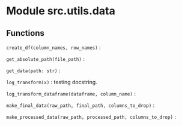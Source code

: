 Module src.utils.data
=====================

Functions
---------

    
`create_df(column_names, row_names)`
:   

    
`get_absolute_path(file_path)`
:   

    
`get_data(path: str)`
:   

    
`log_transform(x)`
:   testing docstring.

    
`log_transform_dataframe(dataframe, column_name)`
:   

    
`make_final_data(raw_path, final_path, columns_to_drop)`
:   

    
`make_processed_data(raw_path, processed_path, columns_to_drop)`
: